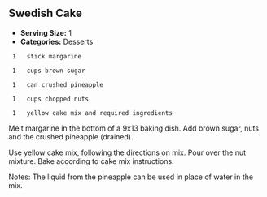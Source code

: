 ## Swedish Cake

* **Serving Size:** 1
* **Categories:** Desserts

```
 1   stick margarine

 1   cups brown sugar

 1   can crushed pineapple

 1   cups chopped nuts

 1   yellow cake mix and required ingredients
```

Melt margarine in the bottom of a 9x13 baking dish. Add brown sugar, nuts and
the crushed pineapple (drained).

Use yellow cake mix, following the directions on mix. Pour over the nut mixture.
Bake according to cake mix instructions.

Notes: The liquid from the pineapple can be used in place of water in the mix.
